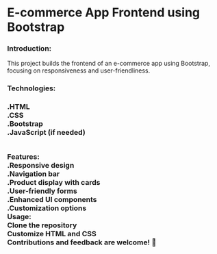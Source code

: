 <h1>E-commerce App Frontend using Bootstrap</h>
<h3>Introduction:</h3>
This project builds the frontend of an e-commerce app using Bootstrap, focusing on responsiveness and user-friendliness.
<h3>Technologies:<h3>
.HTML<br> 
.CSS<br>
.Bootstrap <br>
.JavaScript (if needed)<br><br>

Features:<br>
.Responsive design<br>
.Navigation bar<br>
.Product display with cards<br>
.User-friendly forms<br>
.Enhanced UI components<br>
.Customization options<br>
Usage:<br>
Clone the repository<br>
Customize HTML and CSS<br>
Contributions and feedback are welcome! 🚀







